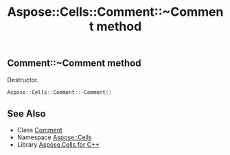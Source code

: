 ﻿---
title: Aspose::Cells::Comment::~Comment method
linktitle: ~Comment
second_title: Aspose.Cells for C++ API Reference
description: 'Aspose::Cells::Comment::~Comment method. Destructor in C++.'
type: docs
weight: 200
url: /cpp/aspose.cells/comment/~comment/
---
## Comment::~Comment method


Destructor.

```cpp
Aspose::Cells::Comment::~Comment()
```

## See Also

* Class [Comment](../)
* Namespace [Aspose::Cells](../../)
* Library [Aspose.Cells for C++](../../../)
